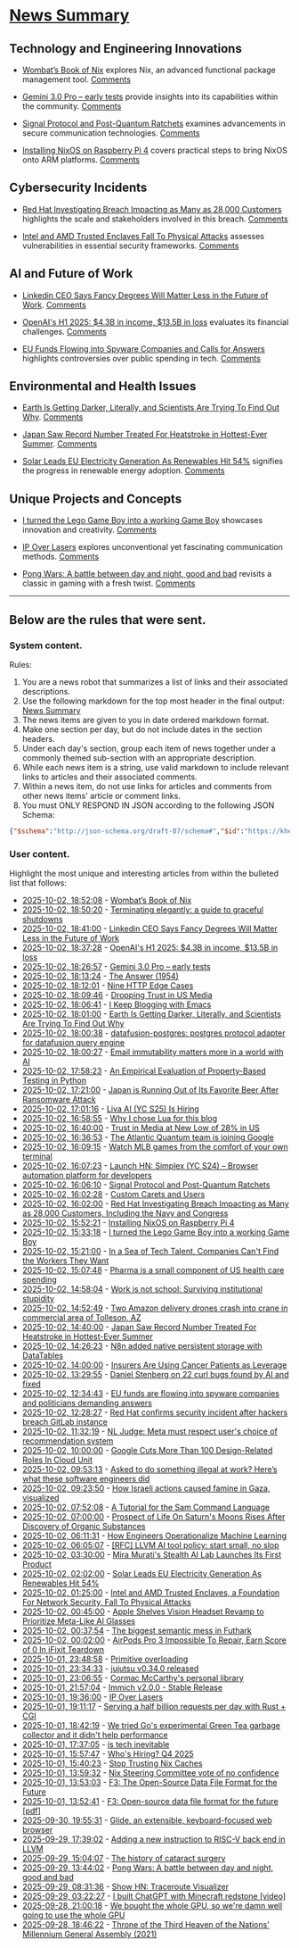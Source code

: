 # [News Summary](https://kherrick.github.io/news-summary/)

## Technology and Engineering Innovations

* [Wombat’s Book of Nix](https://mhwombat.codeberg.page/nix-book/) explores Nix, an advanced functional package management tool. [Comments](https://lobste.rs/s/cpersg/wombat_s_book_nix)

* [Gemini 3.0 Pro – early tests](https://twitter.com/chetaslua/status/1973694615518880236) provide insights into its capabilities within the community. [Comments](https://news.ycombinator.com/item?id=45453448)

* [Signal Protocol and Post-Quantum Ratchets](https://signal.org/blog/spqr/) examines advancements in secure communication technologies. [Comments](https://news.ycombinator.com/item?id=45451527)

* [Installing NixOS on Raspberry Pi 4](https://mtlynch.io/nixos-pi4/) covers practical steps to bring NixOS onto ARM platforms. [Comments](https://lobste.rs/s/bzx3ue/installing_nixos_on_raspberry_pi_4)

## Cybersecurity Incidents

* [Red Hat Investigating Breach Impacting as Many as 28,000 Customers](https://linux.slashdot.org/story/25/10/02/1538229/red-hat-investigating-breach-impacting-as-many-as-28000-customers-including-the-navy-and-congress?utm_source=rss1.0mainlinkanon&utm_medium=feed) highlights the scale and stakeholders involved in this breach. [Comments](https://news.ycombinator.com/item?id=45448772)

* [Intel and AMD Trusted Enclaves Fall To Physical Attacks](https://it.slashdot.org/story/25/10/01/229239/intel-and-amd-trusted-enclaves-a-foundation-for-network-security-fall-to-physical-attacks?utm_source=rss1.0mainlinkanon&utm_medium=feed) assesses vulnerabilities in essential security frameworks. [Comments](https://news.ycombinator.com/item?id=45448772)

## AI and Future of Work

* [Linkedin CEO Says Fancy Degrees Will Matter Less in the Future of Work](https://slashdot.org/story/25/10/02/179232/linkedin-ceo-says-fancy-degrees-will-matter-less-in-the-future-of-work?utm_source=rss1.0mainlinkanon&utm_medium=feed). [Comments](https://slashdot.org/story/25/10/02/179232/linkedin-ceo-says-fancy-degrees-will-matter-less-in-the-future-of-work?utm_source=rss1.0mainlinkanon&utm_medium=feed)

* [OpenAI's H1 2025: $4.3B in income, $13.5B in loss](https://www.techinasia.com/news/openais-revenue-rises-16-to-4-3b-in-h1-2025) evaluates its financial challenges. [Comments](https://news.ycombinator.com/item?id=45453586)

* [EU Funds Flowing into Spyware Companies and Calls for Answers](https://www.theregister.com/2025/10/02/eu_spyware_funding/) highlights controversies over public spending in tech. [Comments](https://news.ycombinator.com/item?id=45448825)

## Environmental and Health Issues

* [Earth Is Getting Darker, Literally, and Scientists Are Trying To Find Out Why](https://news.slashdot.org/story/25/10/02/1659218/earth-is-getting-darker-literally-and-scientists-are-trying-to-find-out-why?utm_source=rss1.0mainlinkanon&utm_medium=feed). [Comments](https://news.slashdot.org/story/25/10/02/1659218/earth-is-getting-darker-literally-and-scientists-are-trying-to-find-out-why?utm_source=rss1.0mainlinkanon&utm_medium=feed)

* [Japan Saw Record Number Treated For Heatstroke in Hottest-Ever Summer](https://news.slashdot.org/story/25/10/02/0811215/japan-saw-record-number-treated-for-heatstroke-in-hottest-ever-summer?utm_source=rss1.0mainlinkanon&utm_medium=feed). [Comments](https://news.slashdot.org/story/25/10/02/0811215/japan-saw-record-number-treated-for-heatstroke-in-hottest-ever-summer?utm_source=rss1.0mainlinkanon&utm_medium=feed)

* [Solar Leads EU Electricity Generation As Renewables Hit 54%](https://hardware.slashdot.org/story/25/10/01/2215232/solar-leads-eu-electricity-generation-as-renewables-hit-54?utm_source=rss1.0mainlinkanon&utm_medium=feed) signifies the progress in renewable energy adoption. [Comments](https://hardware.slashdot.org/story/25/10/01/2215232/solar-leads-eu-electricity-generation-as-renewables-hit-54?utm_source=rss1.0mainlinkanon&utm_medium=feed)

## Unique Projects and Concepts

* [I turned the Lego Game Boy into a working Game Boy](https://blog.nataliethenerd.com/i-turned-the-lego-game-boy-into-a-working-game-boy-part-1/) showcases innovation and creativity. [Comments](https://lobste.rs/s/p79vuw/i_turned_lego_game_boy_into_working_game)

* [IP Over Lasers](https://www.mikekohn.net/micro/ip_over_lasers.php) explores unconventional yet fascinating communication methods. [Comments](https://lobste.rs/s/vawrag/ip_over_lasers)

* [Pong Wars: A battle between day and night, good and bad](https://github.com/vnglst/pong-wars) revisits a classic in gaming with a fresh twist. [Comments](https://news.ycombinator.com/item?id=45413717)

---

## Below are the rules that were sent.

### System content.

Rules:

1. You are a news robot that summarizes a list of links and their associated descriptions.
2. Use the following markdown for the top most header in the final output: [News Summary](https://kherrick.github.io/news-summary/)
3. The news items are given to you in date ordered markdown format.
4. Make one section per day, but do not include dates in the section headers.
5. Under each day's section, group each item of news together under a commonly themed sub-section with an appropriate description.
6. While each news item is a string, use valid markdown to include relevant links to articles and their associated comments.
7. Within a news item, do not use links for articles and comments from other news items' article or comment links.
8. You must ONLY RESPOND IN JSON according to the following JSON Schema:

```json
{"$schema":"http://json-schema.org/draft-07/schema#","$id":"https://kherrick.github.io/news-summary/news-summary-schema.json","type":"object","properties":{"heading":{"type":"string"},"sections":{"type":"array","items":{"type":"object","properties":{"title":{"type":"string"},"newsItems":{"type":"array","items":{"type":"string"},"minItems":1}},"required":["title","newsItems"]},"minItems":1}},"required":["heading","sections"]}
```

### User content.

Highlight the most unique and interesting articles from within the bulleted list that follows:

* [2025-10-02, 18:52:08](https://lobste.rs/s/cpersg/wombat_s_book_nix) - [Wombat’s Book of Nix](https://mhwombat.codeberg.page/nix-book/)
* [2025-10-02, 18:50:20](https://lobste.rs/s/azb8k5/terminating_elegantly_guide_graceful) - [Terminating elegantly: a guide to graceful shutdowns](https://www.youtube.com/watch?v=t6zVcxT7Br4)
* [2025-10-02, 18:41:00](https://slashdot.org/story/25/10/02/179232/linkedin-ceo-says-fancy-degrees-will-matter-less-in-the-future-of-work?utm_source=rss1.0mainlinkanon&amp;utm_medium=feed) - [Linkedin CEO Says Fancy Degrees Will Matter Less in the Future of Work](https://slashdot.org/story/25/10/02/179232/linkedin-ceo-says-fancy-degrees-will-matter-less-in-the-future-of-work?utm_source=rss1.0mainlinkanon&amp;utm_medium=feed)
* [2025-10-02, 18:37:28](https://news.ycombinator.com/item?id=45453586) - [OpenAI&apos;s H1 2025: $4.3B in income, $13.5B in loss](https://www.techinasia.com/news/openais-revenue-rises-16-to-4-3b-in-h1-2025)
* [2025-10-02, 18:26:57](https://news.ycombinator.com/item?id=45453448) - [Gemini 3.0 Pro – early tests](https://twitter.com/chetaslua/status/1973694615518880236)
* [2025-10-02, 18:13:24](https://news.ycombinator.com/item?id=45453299) - [The Answer (1954)](https://sfshortstories.com/?p=5983)
* [2025-10-02, 18:12:01](https://lobste.rs/s/afajjh/nine_http_edge_cases) - [Nine HTTP Edge Cases](https://blog.dochia.dev/blog/http_edge_cases/)
* [2025-10-02, 18:09:46](https://news.ycombinator.com/item?id=45453257) - [Dropping Trust in US Media](https://news.gallup.com/poll/695762/trust-media-new-low.aspx)
* [2025-10-02, 18:06:41](https://news.ycombinator.com/item?id=45453222) - [I Keep Blogging with Emacs](https://entropicthoughts.com/why-stick-to-emacs-blog)
* [2025-10-02, 18:01:00](https://news.slashdot.org/story/25/10/02/1659218/earth-is-getting-darker-literally-and-scientists-are-trying-to-find-out-why?utm_source=rss1.0mainlinkanon&amp;utm_medium=feed) - [Earth Is Getting Darker, Literally, and Scientists Are Trying To Find Out Why](https://news.slashdot.org/story/25/10/02/1659218/earth-is-getting-darker-literally-and-scientists-are-trying-to-find-out-why?utm_source=rss1.0mainlinkanon&amp;utm_medium=feed)
* [2025-10-02, 18:00:38](https://lobste.rs/s/oezfwk/datafusion_postgres_postgres_protocol) - [datafusion-postgres: postgres protocol adapter for datafusion query engine](https://github.com/datafusion-contrib/datafusion-postgres)
* [2025-10-02, 18:00:27](https://news.ycombinator.com/item?id=45453135) - [Email immutability matters more in a world with AI](https://www.fastmail.com/blog/not-written-with-ai/)
* [2025-10-02, 17:58:23](https://lobste.rs/s/tp8gzj/empirical_evaluation_property_based) - [An Empirical Evaluation of Property-Based Testing in Python](https://cseweb.ucsd.edu/~mcoblenz/assets/pdf/OOPSLA_2025_PBT.pdf)
* [2025-10-02, 17:21:00](https://slashdot.org/story/25/10/02/1559205/japan-is-running-out-of-its-favorite-beer-after-ransomware-attack?utm_source=rss1.0mainlinkanon&amp;utm_medium=feed) - [Japan is Running Out of Its Favorite Beer After Ransomware Attack](https://slashdot.org/story/25/10/02/1559205/japan-is-running-out-of-its-favorite-beer-after-ransomware-attack?utm_source=rss1.0mainlinkanon&amp;utm_medium=feed)
* [2025-10-02, 17:01:16](https://news.ycombinator.com/item?id=45452299) - [Liva AI (YC S25) Is Hiring](https://www.ycombinator.com/companies/liva-ai/jobs/6xM8JYU-founding-operations-lead)
* [2025-10-02, 16:58:55](https://news.ycombinator.com/item?id=45452261) - [Why I chose Lua for this blog](https://andregarzia.com/2025/03/why-i-choose-lua-for-this-blog.html)
* [2025-10-02, 16:40:00](https://news.slashdot.org/story/25/10/02/1612223/trust-in-media-at-new-low-of-28-in-us?utm_source=rss1.0mainlinkanon&amp;utm_medium=feed) - [Trust in Media at New Low of 28% in US](https://news.slashdot.org/story/25/10/02/1612223/trust-in-media-at-new-low-of-28-in-us?utm_source=rss1.0mainlinkanon&amp;utm_medium=feed)
* [2025-10-02, 16:36:53](https://news.ycombinator.com/item?id=45451961) - [The Atlantic Quantum team is joining Google](https://blog.google/technology/research/scaling-quantum-computing-even-faster-with-atlantic-quantum/)
* [2025-10-02, 16:09:15](https://news.ycombinator.com/item?id=45451577) - [Watch MLB games from the comfort of your own terminal](https://github.com/paaatrick/playball)
* [2025-10-02, 16:07:23](https://news.ycombinator.com/item?id=45451547) - [Launch HN: Simplex (YC S24) – Browser automation platform for developers](https://www.simplex.sh/)
* [2025-10-02, 16:06:10](https://news.ycombinator.com/item?id=45451527) - [Signal Protocol and Post-Quantum Ratchets](https://signal.org/blog/spqr/)
* [2025-10-02, 16:02:28](https://lobste.rs/s/w8ej0w/custom_carets_users) - [Custom Carets and Users](https://adrianroselli.com/2025/09/custom-carets-and-users-when-the-caret-is-no-longer-a-stick-yes-thats-a-poor-attempt-at-a-pun.html)
* [2025-10-02, 16:02:00](https://linux.slashdot.org/story/25/10/02/1538229/red-hat-investigating-breach-impacting-as-many-as-28000-customers-including-the-navy-and-congress?utm_source=rss1.0mainlinkanon&amp;utm_medium=feed) - [Red Hat Investigating Breach Impacting as Many as 28,000 Customers, Including the Navy and Congress](https://linux.slashdot.org/story/25/10/02/1538229/red-hat-investigating-breach-impacting-as-many-as-28000-customers-including-the-navy-and-congress?utm_source=rss1.0mainlinkanon&amp;utm_medium=feed)
* [2025-10-02, 15:52:21](https://lobste.rs/s/bzx3ue/installing_nixos_on_raspberry_pi_4) - [Installing NixOS on Raspberry Pi 4](https://mtlynch.io/nixos-pi4/)
* [2025-10-02, 15:33:18](https://lobste.rs/s/p79vuw/i_turned_lego_game_boy_into_working_game) - [I turned the Lego Game Boy into a working Game Boy](https://blog.nataliethenerd.com/i-turned-the-lego-game-boy-into-a-working-game-boy-part-1/)
* [2025-10-02, 15:21:00](https://tech.slashdot.org/story/25/10/02/1044234/in-a-sea-of-tech-talent-companies-cant-find-the-workers-they-want?utm_source=rss1.0mainlinkanon&amp;utm_medium=feed) - [In a Sea of Tech Talent, Companies Can&apos;t Find the Workers They Want](https://tech.slashdot.org/story/25/10/02/1044234/in-a-sea-of-tech-talent-companies-cant-find-the-workers-they-want?utm_source=rss1.0mainlinkanon&amp;utm_medium=feed)
* [2025-10-02, 15:07:48](https://news.ycombinator.com/item?id=45450694) - [Pharma is a small component of US health care spending](https://www.economist.com/business/2025/10/02/does-big-pharma-gouge-americans)
* [2025-10-02, 14:58:04](https://news.ycombinator.com/item?id=45450525) - [Work is not school: Surviving institutional stupidity](https://www.leadingsapiens.com/surviving-institutional-stupidity/)
* [2025-10-02, 14:52:49](https://news.ycombinator.com/item?id=45450449) - [Two Amazon delivery drones crash into crane in commercial area of Tolleson, AZ](https://www.abc15.com/news/region-west-valley/tolleson/two-amazon-delivery-drones-crash-into-crane-in-commercial-area-of-tolleson)
* [2025-10-02, 14:40:00](https://news.slashdot.org/story/25/10/02/0811215/japan-saw-record-number-treated-for-heatstroke-in-hottest-ever-summer?utm_source=rss1.0mainlinkanon&amp;utm_medium=feed) - [Japan Saw Record Number Treated For Heatstroke in Hottest-Ever Summer](https://news.slashdot.org/story/25/10/02/0811215/japan-saw-record-number-treated-for-heatstroke-in-hottest-ever-summer?utm_source=rss1.0mainlinkanon&amp;utm_medium=feed)
* [2025-10-02, 14:26:23](https://news.ycombinator.com/item?id=45450044) - [N8n added native persistent storage with DataTables](https://community.n8n.io/t/data-tables-are-here/192256)
* [2025-10-02, 14:00:00](https://news.slashdot.org/story/25/10/02/0751244/insurers-are-using-cancer-patients-as-leverage?utm_source=rss1.0mainlinkanon&amp;utm_medium=feed) - [Insurers Are Using Cancer Patients as Leverage](https://news.slashdot.org/story/25/10/02/0751244/insurers-are-using-cancer-patients-as-leverage?utm_source=rss1.0mainlinkanon&amp;utm_medium=feed)
* [2025-10-02, 13:29:55](https://news.ycombinator.com/item?id=45449348) - [Daniel Stenberg on 22 curl bugs found by AI and fixed](https://mastodon.social/@bagder/115241241075258997)
* [2025-10-02, 12:34:43](https://news.ycombinator.com/item?id=45448825) - [EU funds are flowing into spyware companies and politicians demanding answers](https://www.theregister.com/2025/10/02/eu_spyware_funding/)
* [2025-10-02, 12:28:27](https://news.ycombinator.com/item?id=45448772) - [Red Hat confirms security incident after hackers breach GitLab instance](https://www.bleepingcomputer.com/news/security/red-hat-confirms-security-incident-after-hackers-claim-github-breach/)
* [2025-10-02, 11:32:19](https://news.ycombinator.com/item?id=45448326) - [NL Judge: Meta must respect user&apos;s choice of recommendation system](https://www.bitsoffreedom.nl/2025/10/02/judge-in-the-bits-of-freedom-vs-meta-lawsuit-meta-must-respect-users-choice/)
* [2025-10-02, 10:00:00](https://tech.slashdot.org/story/25/10/02/036238/google-cuts-more-than-100-design-related-roles-in-cloud-unit?utm_source=rss1.0mainlinkanon&amp;utm_medium=feed) - [Google Cuts More Than 100 Design-Related Roles In Cloud Unit](https://tech.slashdot.org/story/25/10/02/036238/google-cuts-more-than-100-design-related-roles-in-cloud-unit?utm_source=rss1.0mainlinkanon&amp;utm_medium=feed)
* [2025-10-02, 09:53:13](https://lobste.rs/s/8hw5n6/asked_do_something_illegal_at_work_here_s) - [Asked to do something illegal at work? Here’s what these software engineers did](https://blog.pragmaticengineer.com/asked-to-do-something-illegal-at-work/)
* [2025-10-02, 09:23:50](https://news.ycombinator.com/item?id=45447699) - [How Israeli actions caused famine in Gaza, visualized](https://www.cnn.com/2025/10/02/middleeast/gaza-famine-causes-vis-intl)
* [2025-10-02, 07:52:08](https://lobste.rs/s/v8lxdc/tutorial_for_sam_command_language) - [A Tutorial for the Sam Command Language](https://ratfactor.com/papers/sam-language)
* [2025-10-02, 07:00:00](https://science.slashdot.org/story/25/10/02/0257214/prospect-of-life-on-saturns-moons-rises-after-discovery-of-organic-substances?utm_source=rss1.0mainlinkanon&amp;utm_medium=feed) - [Prospect of Life On Saturn&apos;s Moons Rises After Discovery of Organic Substances](https://science.slashdot.org/story/25/10/02/0257214/prospect-of-life-on-saturns-moons-rises-after-discovery-of-organic-substances?utm_source=rss1.0mainlinkanon&amp;utm_medium=feed)
* [2025-10-02, 06:11:31](https://lobste.rs/s/hhohj2/how_engineers_operationalize_machine) - [How Engineers Operationalize Machine Learning](https://arxiv.org/html/2403.16795v1)
* [2025-10-02, 06:05:07](https://lobste.rs/s/r5bmxd/rfc_llvm_ai_tool_policy_start_small_no_slop) - [[RFC] LLVM AI tool policy: start small, no slop](https://discourse.llvm.org/t/rfc-llvm-ai-tool-policy-start-small-no-slop/88476)
* [2025-10-02, 03:30:00](https://slashdot.org/story/25/10/01/2226205/mira-muratis-stealth-ai-lab-launches-its-first-product?utm_source=rss1.0mainlinkanon&amp;utm_medium=feed) - [Mira Murati&apos;s Stealth AI Lab Launches Its First Product](https://slashdot.org/story/25/10/01/2226205/mira-muratis-stealth-ai-lab-launches-its-first-product?utm_source=rss1.0mainlinkanon&amp;utm_medium=feed)
* [2025-10-02, 02:02:00](https://hardware.slashdot.org/story/25/10/01/2215232/solar-leads-eu-electricity-generation-as-renewables-hit-54?utm_source=rss1.0mainlinkanon&amp;utm_medium=feed) - [Solar Leads EU Electricity Generation As Renewables Hit 54%](https://hardware.slashdot.org/story/25/10/01/2215232/solar-leads-eu-electricity-generation-as-renewables-hit-54?utm_source=rss1.0mainlinkanon&amp;utm_medium=feed)
* [2025-10-02, 01:25:00](https://it.slashdot.org/story/25/10/01/229239/intel-and-amd-trusted-enclaves-a-foundation-for-network-security-fall-to-physical-attacks?utm_source=rss1.0mainlinkanon&amp;utm_medium=feed) - [Intel and AMD Trusted Enclaves, a Foundation For Network Security, Fall To Physical Attacks](https://it.slashdot.org/story/25/10/01/229239/intel-and-amd-trusted-enclaves-a-foundation-for-network-security-fall-to-physical-attacks?utm_source=rss1.0mainlinkanon&amp;utm_medium=feed)
* [2025-10-02, 00:45:00](https://apple.slashdot.org/story/25/10/01/221223/apple-shelves-vision-headset-revamp-to-prioritize-meta-like-ai-glasses?utm_source=rss1.0mainlinkanon&amp;utm_medium=feed) - [Apple Shelves Vision Headset Revamp to Prioritize Meta-Like AI Glasses](https://apple.slashdot.org/story/25/10/01/221223/apple-shelves-vision-headset-revamp-to-prioritize-meta-like-ai-glasses?utm_source=rss1.0mainlinkanon&amp;utm_medium=feed)
* [2025-10-02, 00:37:54](https://lobste.rs/s/m2ovuo/biggest_semantic_mess_futhark) - [The biggest semantic mess in Futhark](https://futhark-lang.org/blog/2025-09-26-the-biggest-semantic-mess.html)
* [2025-10-02, 00:02:00](https://hardware.slashdot.org/story/25/10/01/2125250/airpods-pro-3-impossible-to-repair-earn-score-of-0-in-ifixit-teardown?utm_source=rss1.0mainlinkanon&amp;utm_medium=feed) - [AirPods Pro 3 Impossible To Repair, Earn Score of 0 In iFixit Teardown](https://hardware.slashdot.org/story/25/10/01/2125250/airpods-pro-3-impossible-to-repair-earn-score-of-0-in-ifixit-teardown?utm_source=rss1.0mainlinkanon&amp;utm_medium=feed)
* [2025-10-01, 23:48:58](https://lobste.rs/s/9o8m3u/primitive_overloading) - [Primitive overloading](https://mlochbaum.github.io/BQN/commentary/overload.html)
* [2025-10-01, 23:34:33](https://lobste.rs/s/dopdda/jujutsu_v0_34_0_released) - [jujutsu v0.34.0 released](https://github.com/jj-vcs/jj/releases/tag/v0.34.0)
* [2025-10-01, 23:06:55](https://news.ycombinator.com/item?id=45444694) - [Cormac McCarthy&apos;s personal library](https://www.smithsonianmag.com/arts-culture/two-years-cormac-mccarthys-death-rare-access-to-personal-library-reveals-man-behind-myth-180987150/)
* [2025-10-01, 21:57:04](https://lobste.rs/s/pxovor/immich_v2_0_0_stable_release) - [Immich v2.0.0 - Stable Release](https://github.com/immich-app/immich/releases/tag/v2.0.0)
* [2025-10-01, 19:36:00](https://lobste.rs/s/vawrag/ip_over_lasers) - [IP Over Lasers](https://www.mikekohn.net/micro/ip_over_lasers.php)
* [2025-10-01, 19:11:17](https://lobste.rs/s/va0frj/serving_half_billion_requests_per_day) - [Serving a half billion requests per day with Rust + CGI](https://jacob.gold/posts/serving-half-billion-requests-with-rust-cgi/)
* [2025-10-01, 18:42:19](https://lobste.rs/s/liw1e8/we_tried_go_s_experimental_green_tea) - [We tried Go&apos;s experimental Green Tea garbage collector and it didn&apos;t help performance](https://www.dolthub.com/blog/2025-09-26-greentea-gc-with-dolt/)
* [2025-10-01, 17:37:05](https://lobste.rs/s/w8xado/is_tech_inevitable) - [is tech inevitable](https://deviantabstraction.com/2025/09/29/against-the-tech-inevitability/)
* [2025-10-01, 15:57:47](https://lobste.rs/s/a3wcu0/who_s_hiring_q4_2025) - [Who&apos;s Hiring? Q4 2025](https://lobste.rs/s/a3wcu0/who_s_hiring_q4_2025)
* [2025-10-01, 15:40:23](https://lobste.rs/s/8nyk1p/stop_trusting_nix_caches) - [Stop Trusting Nix Caches](https://garnix.io/blog/stop-trusting-nix-caches)
* [2025-10-01, 13:59:32](https://lobste.rs/s/jai4yu/nix_steering_committee_vote_no) - [Nix Steering Committee vote of no confidence](https://www.haskellforall.com/2025/10/nix-steering-committee-vote-of-no.html)
* [2025-10-01, 13:53:03](https://lobste.rs/s/fygftm/f3_open_source_data_file_format_for_future) - [F3: The Open-Source Data File Format for the Future](https://db.cs.cmu.edu/papers/2025/zeng-sigmod2025.pdf)
* [2025-10-01, 13:52:41](https://news.ycombinator.com/item?id=45437759) - [F3: Open-source data file format for the future [pdf]](https://db.cs.cmu.edu/papers/2025/zeng-sigmod2025.pdf)
* [2025-09-30, 19:55:31](https://lobste.rs/s/lm3isi/glide_extensible_keyboard_focused_web) - [Glide, an extensible, keyboard-focused web browser](https://blog.craigie.dev/introducing-glide/)
* [2025-09-29, 17:39:02](https://news.ycombinator.com/item?id=45416552) - [Adding a new instruction to RISC-V back end in LLVM](https://blog.gustavoleite.me/llvm-riscv-instruction)
* [2025-09-29, 15:04:07](https://news.ycombinator.com/item?id=45414718) - [The history of cataract surgery](https://www.asimov.press/p/cataracts)
* [2025-09-29, 13:44:02](https://news.ycombinator.com/item?id=45413717) - [Pong Wars: A battle between day and night, good and bad](https://github.com/vnglst/pong-wars)
* [2025-09-29, 08:31:36](https://news.ycombinator.com/item?id=45411514) - [Show HN: Traceroute Visualizer](https://kriztalz.sh/traceroute-visualizer/)
* [2025-09-29, 03:22:27](https://news.ycombinator.com/item?id=45410068) - [I built ChatGPT with Minecraft redstone [video]](https://www.youtube.com/watch?v=VaeI9YgE1o8)
* [2025-09-28, 21:00:18](https://news.ycombinator.com/item?id=45407953) - [We bought the whole GPU, so we&apos;re damn well going to use the whole GPU](https://hazyresearch.stanford.edu/blog/2025-09-28-tp-llama-main)
* [2025-09-28, 18:46:22](https://news.ycombinator.com/item?id=45406804) - [Throne of the Third Heaven of the Nations&apos; Millennium General Assembly (2021)](https://americanart.si.edu/blog/throne-james-hampton)
